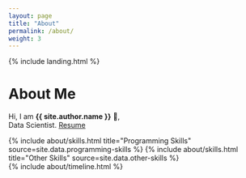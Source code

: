 ```yaml
---
layout: page
title: "About"
permalink: /about/
weight: 3
---
```

{% include landing.html %}

# **About Me**

Hi, I am **{{ site.author.name }}** :wave:,<br>
Data Scientist. [Resume](https://docs.google.com/document/d/1fGWn-KhfxWK-BLcwFPs5UFRZdUEeyoefi2WtKozr8hM/edit#heading=h.wj0puh61kxsr) 

<div class="row">
{% include about/skills.html title="Programming Skills" source=site.data.programming-skills %}
{% include about/skills.html title="Other Skills" source=site.data.other-skills %}
</div>

<div class="row">
{% include about/timeline.html %}
</div>
